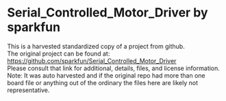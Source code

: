 
# Serial_Controlled_Motor_Driver by sparkfun  
This is a harvested standardized copy of a project from github.  
The original project can be found at:  
https://github.com/sparkfun/Serial_Controlled_Motor_Driver  
Please consult that link for additional, details, files, and license information.  
Note: It was auto harvested and if the original repo had more than one board file or anything out of the ordinary the files here are likely not representative.  
    